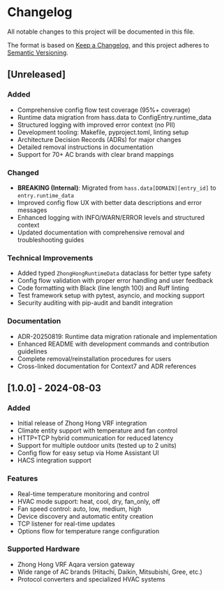 # Changelog

All notable changes to this project will be documented in this file.

The format is based on [Keep a Changelog](https://keepachangelog.com/en/1.0.0/),
and this project adheres to [Semantic Versioning](https://semver.org/spec/v2.0.0.html).

## [Unreleased]

### Added
- Comprehensive config flow test coverage (95%+ coverage) 
- Runtime data migration from hass.data to ConfigEntry.runtime_data
- Structured logging with improved error context (no PII)
- Development tooling: Makefile, pyproject.toml, linting setup
- Architecture Decision Records (ADRs) for major changes
- Detailed removal instructions in documentation
- Support for 70+ AC brands with clear brand mappings

### Changed
- **BREAKING (Internal)**: Migrated from `hass.data[DOMAIN][entry_id]` to `entry.runtime_data`
- Improved config flow UX with better data descriptions and error messages
- Enhanced logging with INFO/WARN/ERROR levels and structured context
- Updated documentation with comprehensive removal and troubleshooting guides

### Technical Improvements
- Added typed `ZhongHongRuntimeData` dataclass for better type safety  
- Config flow validation with proper error handling and user feedback
- Code formatting with Black (line length 100) and Ruff linting
- Test framework setup with pytest, asyncio, and mocking support
- Security auditing with pip-audit and bandit integration

### Documentation
- ADR-20250819: Runtime data migration rationale and implementation
- Enhanced README with development commands and contribution guidelines
- Complete removal/reinstallation procedures for users
- Cross-linked documentation for Context7 and ADR references

## [1.0.0] - 2024-08-03

### Added
- Initial release of Zhong Hong VRF integration
- Climate entity support with temperature and fan control
- HTTP+TCP hybrid communication for reduced latency
- Support for multiple outdoor units (tested up to 2 units)
- Config flow for easy setup via Home Assistant UI
- HACS integration support

### Features
- Real-time temperature monitoring and control
- HVAC mode support: heat, cool, dry, fan_only, off
- Fan speed control: auto, low, medium, high  
- Device discovery and automatic entity creation
- TCP listener for real-time updates
- Options flow for temperature range configuration

### Supported Hardware
- Zhong Hong VRF Aqara version gateway
- Wide range of AC brands (Hitachi, Daikin, Mitsubishi, Gree, etc.)
- Protocol converters and specialized HVAC systems

